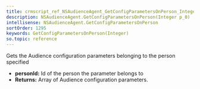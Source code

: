 ```yaml
---
title: crmscript_ref_NSAudienceAgent_GetConfigParametersOnPerson_Integer_p_0
description: NSAudienceAgent.GetConfigParametersOnPerson(Integer p_0)
intellisense: NSAudienceAgent.GetConfigParametersOnPerson
sortOrder: 1295
keywords: GetConfigParametersOnPerson(Integer)
so.topic: reference
---
```



Gets the Audience configuration parameters belonging to the person specified



* **personId:** Id of the person the parameter belongs to
* **Returns:** Array of Audience configuration parameters.


